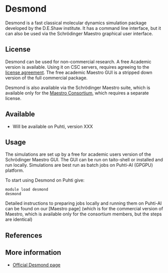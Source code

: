# Desmond

Desmond is a fast classical molecular dynamics simulation package
developed by the D.E.Shaw institute. It has a command line interface,
but it can also be used via the Schrödinger Maestro graphical user
interface.

## License

Desmond can be used for non-commercial research. A free Academic version
is available. Using it on CSC servers, requires agreeing to the [license agreement].
The free academic Maestro GUI is a stripped down version of the full commercial package.

Desmond is also available via the Schrödinger Maestro suite, which is
available only for the [Maestro Consortium][Maestro], which requires a separate license.

## Available

* Will be available on Puhti, version XXX

## Usage

The simulations are set up by a free for academic users version of the
Schrödinger Maestro GUI. The GUI can be run on taito-shell or installed
and run locally. Simulations are best run as batch jobs on Puhti-AI (GPGPU)
platform.

To start using Desmond on Puhti give:

    module load desmond
    desmond

Detailed instructions to preparing jobs locally and running them on
Puhti-AI can be found on our [Maestro page] (which
is for the commercial version of Maestro, which is available only for
the consortium members, but the steps are identical)

## References


## More information

* [Official Desmond page]

  [license agreement]: https://www.deshawresearch.com/downloads/download_desmond.cgi/Desmond_License.txt
  [Maestro]: maestro.md
  [Official Desmond page]: https://www.deshawresearch.com/resources_desmond.html
  